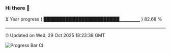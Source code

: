 ### Hi there 👋

⏳ Year progress { ████████████████████████▁▁▁▁▁▁ } 82.68 %

---

⏰ Updated on Wed, 29 Oct 2025 18:23:38 GMT

![Progress Bar CI](https://github.com/liununu/liununu/workflows/Progress%20Bar%20CI/badge.svg)
